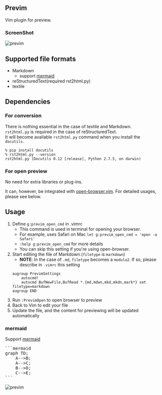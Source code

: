 ## Previm

Vim plugin for preview.

### ScreenShot

![previm](https://raw.github.com/wiki/kannokanno/previm/images/previm-example.gif)

## Supported file formats

* Markdown
    * support [mermaid](http://knsv.github.io/mermaid/index.html)
* reStructuredText(required rst2html.py)
* textile

## Dependencies

### For conversion

There is nothing essential in the case of textile and Markdown.  
`rst2html.py` is required in the case of reStructuredText.  
It will become available `rst2html.py` command when you install the `docutils.`

    % pip install docutils
    % rst2html.py --version
    rst2html.py (Docutils 0.12 [release], Python 2.7.5, on darwin)

### For open preview

No need for extra libraries or plug-ins.

It can, however, be integrated with [open-browser.vim](https://github.com/tyru/open-browser.vim). For detailed usages, please see below.

## Usage

1. Define `g:previm_open_cmd` in .vimrc
    * This command is used in terminal for opening your browser.
    * For example, uses Safari on Mac `let g:previm_open_cmd = 'open -a Safari'`
    * `:help g:previm_open_cmd` for more details
    * You can skip this setting if you're using open-browser.
2. Start editing the file of Markdown.(`filetype` is `markdown`)
    * __NOTE__: In the case of `.md`, `filetype` becomes a `modula2`. If so, please describe in `.vimrc` this setting
    ```vim
    augroup PrevimSettings
        autocmd!
        autocmd BufNewFile,BufRead *.{md,mdwn,mkd,mkdn,mark*} set filetype=markdown
    augroup END
    ```
3. Run `:PrevimOpen` to open browser to preview
4. Back to Vim to edit your file
5. Update the file, and the content for previewing will be updated automatically

### mermaid

Support [mermaid](http://knsv.github.io/mermaid/index.html)

<pre>
```mermaid
graph TD;
    A-->B;
    A-->C;
    B-->D;
    C-->E;
```
</pre>

![previm](https://raw.github.com/wiki/kannokanno/previm/images/previm-example-mermaid.png)
